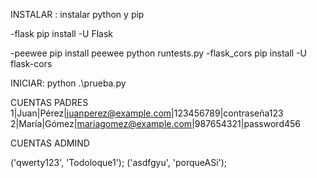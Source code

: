 INSTALAR :
instalar python y pip

-flask
pip install -U Flask

-peewee
pip install peewee
python runtests.py
-flask_cors
pip install -U flask-cors

INICIAR:
python .\prueba.py

CUENTAS PADRES
1|Juan|Pérez|juanperez@example.com|123456789|contraseña123
2|María|Gómez|mariagomez@example.com|987654321|password456

CUENTAS ADMIND

('qwerty123', 'Todoloque1');
('asdfgyu', 'porqueASi');
